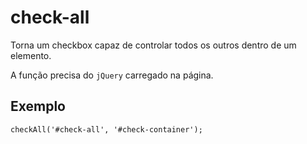 # check-all

Torna um checkbox capaz de controlar todos os outros dentro de um elemento.

A função precisa do `jQuery` carregado na página.

## Exemplo

```
checkAll('#check-all', '#check-container');
```